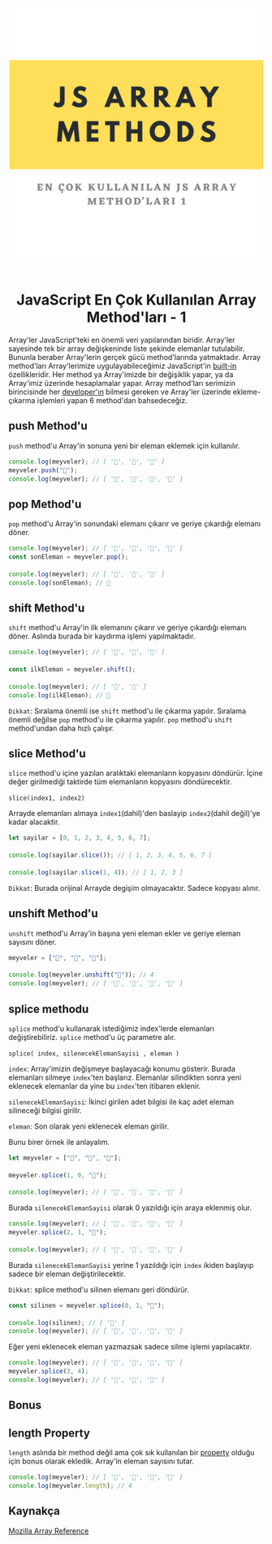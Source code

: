 <center><img  src="./images/jsarraymethod1.png" alt="en çok kullanılan method image" width="500"/>
</center>
<br>

<center>

# JavaScript En Çok Kullanılan Array Method'ları - 1

</center>

Array'ler JavaScript'teki en önemli veri yapılarından biridir. Array'ler sayesinde tek bir array değişkeninde liste şekinde elemanlar tutulabilir. Bununla beraber Array'lerin gerçek gücü method'larında yatmaktadır. Array method'ları Array'lerimize uygulayabileceğimiz JavaScript'in [built-in](## "gömülü") özellikleridir. Her method ya Array'imizde bir değişiklik yapar, ya da Array'imiz üzerinde hesaplamalar yapar.
Array method'ları serimizin birincisinde her [developer'ın](## "geliştiricinin") bilmesi gereken ve Array'ler üzerinde ekleme-çıkarma işlemleri yapan 6 method'dan bahsedeceğiz.

## push Method'u

`push` method'u Array'in sonuna yeni bir eleman eklemek için kullanılır.

```javascript
console.log(meyveler); // [ '🍎', '🍌', '🍉' ]
meyveler.push("🍓");
console.log(meyveler); // [ '🍎', '🍌', '🍉', '🍓' ]
```

## pop Method'u

`pop` method'u Array'in sonundaki elemanı çıkarır ve geriye çıkardığı elemanı döner.

```javascript
console.log(meyveler); // [ '🍎', '🍌', '🍉', '🍓' ]
const sonEleman = meyveler.pop();

console.log(meyveler); // [ '🍎', '🍌', '🍉' ]
console.log(sonEleman); // 🍓
```

## shift Method'u

`shift` method'u Array'in ilk elemanını çıkarır ve geriye çıkardığı elemanı döner. Aslında burada bir kaydırma işlemi yapılmaktadır.

```javascript
console.log(meyveler); // [ '🍎', '🍌', '🍉' ]

const ilkEleman = meyveler.shift();

console.log(meyveler); // [ '🍌', '🍉' ]
console.log(ilkEleman); // 🍎
```

`Dikkat`: Sıralama önemli ise `shift` method'u ile çıkarma yapılır. Sıralama önemli değilse `pop` method'u ile çıkarma yapılır. `pop` method'u `shift` method'undan daha hızlı çalışır.

## slice Method'u

`slice` method'u içine yazılan aralıktaki elemanların kopyasını döndürür. İçine değer girilmediği taktirde tüm elemanların kopyasını döndürecektir.

`slice(index1, index2)`

Arrayde elemanları almaya `index1`(dahil)'den baslayip `index2`(dahil değil)'ye kadar alacaktir.

```javascript
let sayilar = [0, 1, 2, 3, 4, 5, 6, 7];

console.log(sayilar.slice()); // [ 1, 2, 3, 4, 5, 6, 7 ]

console.log(sayilar.slice(1, 4)); // [ 1, 2, 3 ]
```

`Dikkat`: Burada orijinal Arrayde degişim olmayacaktır. Sadece kopyası alınır.

## unshift Method'u

`unshift` method'u Array'in başına yeni eleman ekler ve geriye eleman sayısını döner.

```javascript
meyveler = ["🍎", "🍌", "🍉"];

console.log(meyveler.unshift("🍓")); // 4
console.log(meyveler); // [ '🍓', '🍎', '🍌', '🍉' ]
```

## splice methodu

`splice` method'u kullanarak istediğimiz index'lerde elemanları değiştirebiliriz. `splice` method'u üç parametre alır.

`splice( index, silenecekElemanSayisi , eleman )`

`index`: Array'imizin değişmeye başlayacağı konumu gösterir. Burada elemanları silmeye `index`'ten başlarız. Elemanlar silindikten sonra yeni eklenecek elemanlar da yine bu `index`'ten itibaren eklenir.

`silenecekElemanSayisi`: İkinci girilen adet bilgisi ile kaç adet eleman silineceği bilgisi girilir.

`eleman`: Son olarak yeni eklenecek eleman girilir.

Bunu birer örnek ile anlayalım.

```javascript
let meyveler = ["🍎", "🍌", "🍉"];

meyveler.splice(1, 0, "🍇");

console.log(meyveler); // [ '🍎', '🍇', '🍌', '🍉' ]
```

Burada `silenecekElemanSayisi` olarak 0 yazıldığı için araya eklenmiş olur.

```javascript
console.log(meyveler); // [ '🍎', '🍇', '🍌', '🍉' ]
meyveler.splice(2, 1, "🍍");

console.log(meyveler); // [ '🍎', '🍇', '🍍', '🍉' ]
```

Burada `silenecekElemanSayisi` yerine 1 yazıldığı için `index` ikiden başlayıp sadece bir eleman değiştirilecektir.

`Dikkat`: splice method'u silinen elemanı geri döndürür.

```javascript
const silinen = meyveler.splice(0, 1, "🍒");

console.log(silinen); // [ '🍎' ]
console.log(meyveler); // [ '🍒', '🍇', '🍍', '🍉' ]
```

Eğer yeni eklenecek eleman yazmazsak sadece silme işlemi yapılacaktır.

```javascript
console.log(meyveler); // [ '🍒', '🍇', '🍍', '🍉' ]
meyveler.splice(3, 4);
console.log(meyveler); // [ '🍒', '🍇', '🍍' ]
```

## Bonus

## length Property

`length` aslında bir method değil ama çok sık kullanılan bir [property](## "özellik") olduğu için bonus olarak ekledik. Array'in eleman sayısını tutar.

```javascript
console.log(meyveler); // [ '🍎', '🍌', '🍉', '🍓' ]
console.log(meyveler.length); // 4
```

## Kaynakça

[Mozilla Array Reference](https://developer.mozilla.org/en-US/docs/Web/JavaScript/Reference/Global_Objects/Array?retiredLocale=tr)
